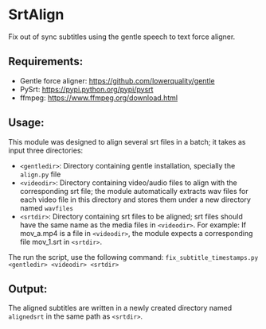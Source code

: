 SrtAlign
========

Fix out of sync subtitles using the gentle speech to text force aligner.

Requirements:
------------

* Gentle force aligner: https://github.com/lowerquality/gentle
* PySrt: https://pypi.python.org/pypi/pysrt
* ffmpeg: https://www.ffmpeg.org/download.html

Usage:
-----
This module was designed to align several srt files in a batch; 
it takes as input three directories:
* ```<gentledir>```: Directory containing gentle installation,
            specially the ```align.py``` file
* ```<videodir>```: Directory containing video/audio files to align with the 
            corresponding srt file; the module automatically extracts 
            wav files for each video file in this directory and stores them 
            under a new directory named ```wavfiles```
* ```<srtdir>```: Directory containing srt files to be aligned; srt files 
            should have the same name as the media files in ```<videodir>```.
            For example: If mov_a.mp4 is a file in ```<videodir>```, the module
            expects a corresponding file mov_1.srt in ```<srtdir>```.

The run the script, use the following command:
```fix_subtitle_timestamps.py <gentledir> <videodir> <srtdir>```

Output:
------

The aligned subtitles are written in a newly created directory named ```alignedsrt``` in the same path as ```<srtdir>```.
